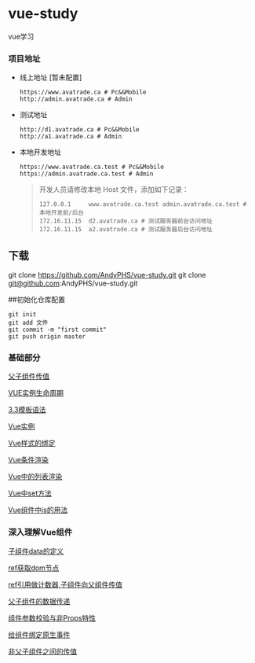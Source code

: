 # vue-study
vue学习
### 项目地址

- 线上地址 [暂未配置]
    ```
    https://www.avatrade.ca # Pc&&Mobile
    http://admin.avatrade.ca # Admin
    ```

- 测试地址
    ```
    http://d1.avatrade.ca # Pc&&Mobile
    http://a1.avatrade.ca # Admin
    ```

- 本地开发地址
    ```
    https://www.avatrade.ca.test # Pc&&Mobile
    https://admin.avatrade.ca.test # Admin
    ```

    > 开发人员请修改本地 Host 文件，添加如下记录：
    > ```
    > 127.0.0.1     www.avatrade.ca.test admin.avatrade.ca.test # 本地开发前/后台
    > 172.16.11.15  d2.avatrade.ca # 测试服务器前台访问地址
    > 172.16.11.15  a2.avatrade.ca # 测试服务器后台访问地址
    > ```


## 下载
git clone https://github.com/AndyPHS/vue-study.git
git clone git@github.com:AndyPHS/vue-study.git

##初始化仓库配置
 ```
git init 
git add 文件
git commit -m "first commit"
git push origin master
 ```
### 基础部分

[父子组件传值](/Vue基础精讲/Vue组件之间传值.html)  

[VUE实例生命周期](/Vue基础精讲/Vue实例生命周期函数.html)

[3.3模板语法](/Vue基础精讲/3—3模板语法.html)

[Vue实例](/Vue基础精讲/Vue实例.html)

[Vue样式的绑定](/Vue基础精讲/vue样式的绑定.html)

[Vue条件渲染](/Vue基础精讲/Vue中条件的渲染.html)

[Vue中的列表渲染](/Vue基础精讲/Vue中的列表渲染.html)

[Vue中set方法](/Vue基础精讲/Vue中set方法.html)

[Vue组件中is的用法](/深入理解Vue组件/Vue组件is的使用.html)

### 深入理解Vue组件

[子组件data的定义](/深入理解Vue组件/子组件data的定义.html)

[ref获取dom节点](/深入理解Vue组件/ref获取dom节点.html)

[ref引用做计数器,子组件向父组件传值](/深入理解Vue组件/ref引用做计数器.html)

[父子组件的数据传递](/深入理解Vue组件/父子组件的数据传递.html)

[组件参数校验与非Props特性](/深入理解Vue组件/组件参数校验与非Props特性.html)

[给组件绑定原生事件](/深入理解Vue组件/给组件绑定原生事件.html)

[非父子组件之间的传值](/深入理解Vue组件/非父子组件之间的传值.html)
